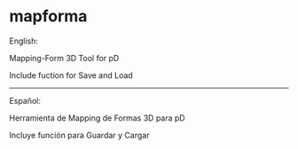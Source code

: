 # mapforma

English:

Mapping-Form 3D Tool for pD

Include fuction for Save and Load

------

Español:

Herramienta de Mapping de Formas 3D para pD

Incluye función para Guardar y Cargar
